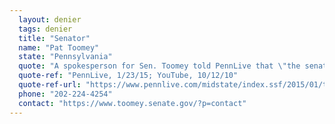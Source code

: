 ```yaml
---
  layout: denier
  tags: denier
  title: "Senator"
  name: "Pat Toomey"
  state: "Pennsylvania"
  quote: "A spokesperson for Sen. Toomey told PennLive that \"the senator has always held that human activity contributes to climate change. It's just the degree to which human activity plays a role that was up for debate as far as the senator was concerned.\" Previously, Toomey has stated, \"The extent to which that has been caused by human activity, I think is not as clear. I think that is still very much disputed, and it's been debated.”"
  quote-ref: "PennLive, 1/23/15; YouTube, 10/12/10"
  quote-ref-url: "https://www.pennlive.com/midstate/index.ssf/2015/01/toomey_case_climate_change_key.html; https://www.youtube.com/watch?feature=player_embedded&v=rlYlvR5x8F4"
  phone: "202-224-4254"
  contact: "https://www.toomey.senate.gov/?p=contact"
---
```

